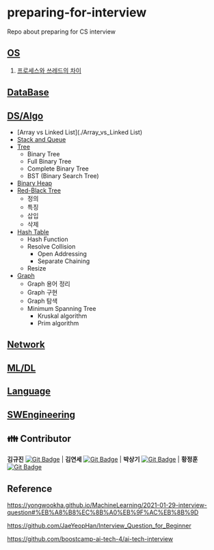 # preparing-for-interview
Repo about preparing for CS interview


## [OS](./OS)
  
  1. [프로세스와 쓰레드의 차이](./OS/1.%20process%20%26%20thread)

## [DataBase](./DataBase)

## [DS/Algo](./DS_Algo)

- [Array vs Linked List](./Array_vs_Linked List)
- [Stack and Queue](./Stack_and_Queue)
- [Tree](./Tree)
  - Binary Tree
  - Full Binary Tree
  - Complete Binary Tree
  - BST (Binary Search Tree)
- [Binary Heap](./Binary_Heap)
- [Red-Black Tree](./Red-Black_Tree)
  - 정의
  - 특징
  - 삽입
  - 삭제
- [Hash Table](./DS_Algo/Hash_Table)
  - Hash Function
  - Resolve Collision
    - Open Addressing
    - Separate Chaining
  - Resize
- [Graph](./Graph)
  - Graph 용어 정리
  - Graph 구현
  - Graph 탐색
  - Minimum Spanning Tree
    - Kruskal algorithm
    - Prim algorithm

## [Network](./Network)

## [ML/DL](./ML_DL)

## [Language](./Language)

## [SWEngineering](./SWEngineering)


## 👪 Contributor

**김규진** [![Git Badge](http://img.shields.io/badge/-Github-black?style=flat-square&logo=github)](https://github.com/rolypolyvg295) | **김연세** [![Git Badge](http://img.shields.io/badge/-Github-black?style=flat-square&logo=github)](https://github.com/yskim1014) | **박상기** [![Git Badge](http://img.shields.io/badge/-Github-black?style=flat-square&logo=github)](https://github.com/sangki930) | **황정훈** [![Git Badge](http://img.shields.io/badge/-Github-black?style=flat-square&logo=github)](https://github.com/wjdgns7712)


## Reference
https://yongwookha.github.io/MachineLearning/2021-01-29-interview-question#%EB%A8%B8%EC%8B%A0%EB%9F%AC%EB%8B%9D

https://github.com/JaeYeopHan/Interview_Question_for_Beginner

https://github.com/boostcamp-ai-tech-4/ai-tech-interview
